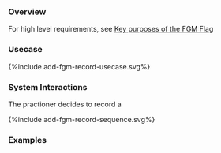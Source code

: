 ### Overview

For high level requirements, see [Key purposes of the FGM Flag](index.html#fgm-key-purposes)

### Usecase

<div style="text-align: left;">

  {%include add-fgm-record-usecase.svg%}

</div>

### System Interactions

The practioner decides to record a 

<div style="text-align: left;">
  {%include add-fgm-record-sequence.svg%}
</div>

### Examples



